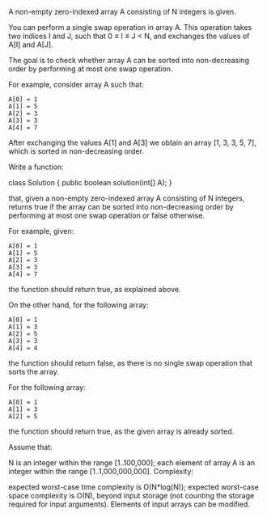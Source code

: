 A non-empty zero-indexed array A consisting of N integers is given.

You can perform a single swap operation in array A. This operation takes two indices I and J, such that 0 ≤ I ≤ J < N, and exchanges the values of A[I] and A[J].

The goal is to check whether array A can be sorted into non-decreasing order by performing at most one swap operation.

For example, consider array A such that:

    A[0] = 1
    A[1] = 5
    A[2] = 3
    A[3] = 3
    A[4] = 7
After exchanging the values A[1] and A[3] we obtain an array [1, 3, 3, 5, 7], which is sorted in non-decreasing order.

Write a function:

class Solution { public boolean solution(int[] A); }

that, given a non-empty zero-indexed array A consisting of N integers, returns true if the array can be sorted into non-decreasing order by performing at most one swap operation or false otherwise.

For example, given:

    A[0] = 1
    A[1] = 5
    A[2] = 3
    A[3] = 3
    A[4] = 7
the function should return true, as explained above.

On the other hand, for the following array:

    A[0] = 1
    A[1] = 3
    A[2] = 5
    A[3] = 3
    A[4] = 4
the function should return false, as there is no single swap operation that sorts the array.

For the following array:

    A[0] = 1
    A[1] = 3
    A[2] = 5
the function should return true, as the given array is already sorted.

Assume that:

N is an integer within the range [1..100,000];
each element of array A is an integer within the range [1..1,000,000,000].
Complexity:

expected worst-case time complexity is O(N*log(N));
expected worst-case space complexity is O(N), beyond input storage (not counting the storage required for input arguments).
Elements of input arrays can be modified.